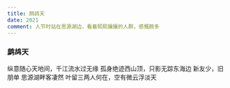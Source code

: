 ```yaml
---
title: 鹧鸪天
date: 2021
comment: 人节时站在思源湖边，看着熙熙攘攘的人群，感慨颇多
---
```

### 鹧鸪天

纵意随心天地间，千江流水过无缘
孤身绝迹西山顶，只影无踪东海边
新友少，旧朋单
思源湖畔客凄然
叶留三两人何在，空有微云浮淡天